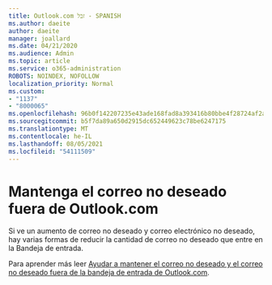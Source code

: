```yaml
---
title: Outlook.com זבל - SPANISH
ms.author: daeite
author: daeite
manager: joallard
ms.date: 04/21/2020
ms.audience: Admin
ms.topic: article
ms.service: o365-administration
ROBOTS: NOINDEX, NOFOLLOW
localization_priority: Normal
ms.custom:
- "1137"
- "8000065"
ms.openlocfilehash: 96b0f142207235e43ade168fad8a393416b80bbe4f28724af2a1b189ff24cea2
ms.sourcegitcommit: b5f7da89a650d2915dc652449623c78be6247175
ms.translationtype: MT
ms.contentlocale: he-IL
ms.lasthandoff: 08/05/2021
ms.locfileid: "54111509"
---
```

# <a name="mantenga-el-correo-no-deseado-fuera-de-outlookcom"></a>Mantenga el correo no deseado fuera de Outlook.com

Si ve un aumento de correo no deseado y correo electrónico no deseado, hay varias formas de reducir la cantidad de correo no deseado que entre en la Bandeja de entrada.

Para aprender más leer [Ayudar a mantener el correo no deseado y el correo no deseado fuera de la bandeja de entrada de Outlook.com](https://support.office.com/es-es/article/a3ece97b-82f8-4a5e-9ac3-e92fa6427ae4?wt.mc_id=Office_Outlook_com_Alchemy).